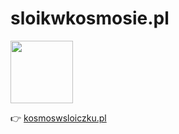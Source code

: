 # sloikwkosmosie.pl

<img src="https://github.com/rkrupinski/sloikwkosmosie.pl/assets/775177/4d1ddab7-e72f-4a0f-a986-31a25dc0fa7b" width="100" />

👉 [kosmoswsloiczku.pl](https://www.kosmoswsloiczku.pl/)
